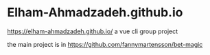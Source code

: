 # Elham-Ahmadzadeh.github.io
 https://elham-ahmadzadeh.github.io/
 a vue cli group project 
 
 the main project is in https://github.com/fannymartensson/bet-magic 
